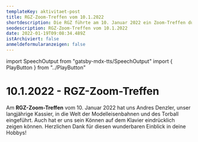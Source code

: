 ```yaml
---
templateKey: aktivitaet-post
title: RGZ-Zoom-Treffen vom 10.1.2022
shortdescription: Die RGZ führte am 10. Januar 2022 ein Zoom-Treffen durch.
seodescription: RGZ-Zoom-Treffen vom 10.1.2022
date: 2022-01-19T09:08:34.489Z
istArchiviert: false
anmeldeformularanzeigen: false
---
```

import SpeechOutput from "gatsby-mdx-tts/SpeechOutput"
import { PlayButton } from "../PlayButton"

<SpeechOutput id="aktivitaet-zoom-treffen-2022-01-10" customPlayButton={PlayButton}>

# 10.1.2022 - RGZ-Zoom-Treffen

Am **RGZ-Zoom-Treffen** vom 10. Januar 2022 hat uns Andres Denzler, unser langjährige Kassier, in die Welt der Modelleisenbahnen und des Torball eingeführt. Auch hat er uns sein Können auf dem Klavier eindrücklich zeigen können. Herzlichen Dank für diesen wunderbaren Einblick in deine Hobbys! 



</SpeechOutput>